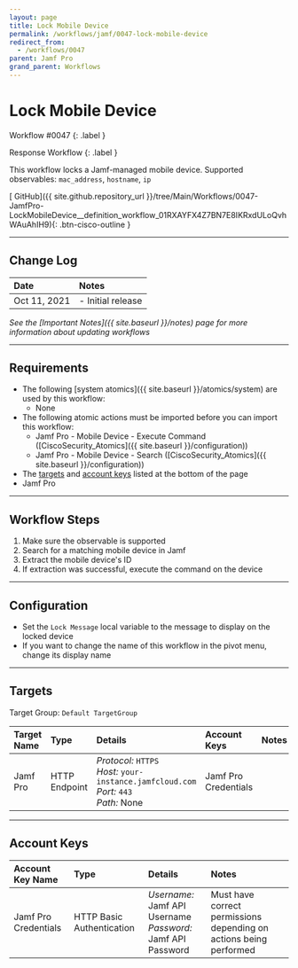 ```yaml
---
layout: page
title: Lock Mobile Device
permalink: /workflows/jamf/0047-lock-mobile-device
redirect_from:
  - /workflows/0047
parent: Jamf Pro
grand_parent: Workflows
---
```


# Lock Mobile Device
<div markdown="1">
Workflow #0047
{: .label }

Response Workflow
{: .label }
</div>

This workflow locks a Jamf-managed mobile device. Supported observables: `mac_address`, `hostname`, `ip`

[<i class="fab fa-github mr-1"></i> GitHub]({{ site.github.repository_url }}/tree/Main/Workflows/0047-JamfPro-LockMobileDevice__definition_workflow_01RXAYFX4Z7BN7E8IKRxdULoQvhWAuAhIH9){: .btn-cisco-outline }

---

## Change Log

| Date | Notes |
|:-----|:------|
| Oct 11, 2021 | - Initial release |

_See the [Important Notes]({{ site.baseurl }}/notes) page for more information about updating workflows_

---

## Requirements
* The following [system atomics]({{ site.baseurl }}/atomics/system) are used by this workflow:
	* None
* The following atomic actions must be imported before you can import this workflow:
	* Jamf Pro - Mobile Device - Execute Command ([CiscoSecurity_Atomics]({{ site.baseurl }}/configuration))
	* Jamf Pro - Mobile Device - Search ([CiscoSecurity_Atomics]({{ site.baseurl }}/configuration))
* The [targets](#targets) and [account keys](#account-keys) listed at the bottom of the page
* Jamf Pro

---

## Workflow Steps
1. Make sure the observable is supported
1. Search for a matching mobile device in Jamf
1. Extract the mobile device's ID
1. If extraction was successful, execute the command on the device

---

## Configuration
* Set the `Lock Message` local variable to the message to display on the locked device
* If you want to change the name of this workflow in the pivot menu, change its display name

---

## Targets
Target Group: `Default TargetGroup`

| Target Name | Type | Details | Account Keys | Notes |
|:------------|:-----|:--------|:-------------|:------|
| Jamf Pro | HTTP Endpoint | _Protocol:_ `HTTPS`<br />_Host:_ `your-instance.jamfcloud.com`<br />_Port:_ `443`<br />_Path:_ None | Jamf Pro Credentials | |

---

## Account Keys

| Account Key Name | Type | Details | Notes |
|:-----------------|:-----|:--------|:------|
| Jamf Pro Credentials | HTTP Basic Authentication | _Username:_ Jamf API Username<br />_Password:_ Jamf API Password | Must have correct permissions depending on actions being performed |
